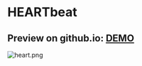 # HEARTbeat

Preview on github.io: [DEMO](https://babak-chalaki.github.io/HEARTbeat/)
---
![heart.png](https://github.com/BABAK-CHALAKI/HEARTbeat/blob/61d33dbfe8c884b79acfe2ef41529f891284c3ea/heart.png.png)
